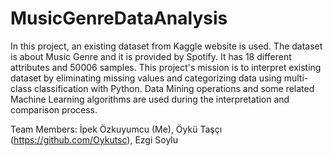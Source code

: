 # MusicGenreDataAnalysis

In this project, an existing dataset from Kaggle website is used. The dataset is about Music Genre and it is provided by Spotify. It has 18 different attributes and 50006 samples. This project's mission is to interpret existing dataset by eliminating missing values and categorizing data using multi-class classification with Python. Data Mining operations and some related Machine Learning algorithms are used during the interpretation and comparison process. 

Team Members: İpek Özkuyumcu (Me), Öykü Taşçı (https://github.com/Oykutsc), Ezgi Soylu 
